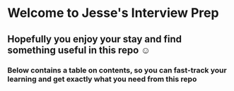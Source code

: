 # Welcome to Jesse's Interview Prep
## Hopefully you enjoy your stay and find something useful in this repo :relaxed:
### Below contains a table on contents, so you can fast-track your learning and get exactly what you need from this repo
